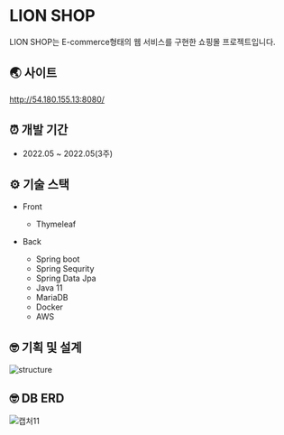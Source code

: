 # LION SHOP

LION SHOP는 E-commerce형태의 웹 서비스를 구현한 쇼핑몰 프로젝트입니다.


## 🌏 사이트

<http://54.180.155.13:8080/>


## ⏰ 개발 기간

- 2022.05 ~ 2022.05(3주)

## ⚙️ 기술 스택

- Front

  - Thymeleaf

- Back

  - Spring boot
  - Spring Sequrity
  - Spring Data Jpa
  - Java 11
  - MariaDB
  - Docker
  - AWS

## 🤓 기획 및 설계

![structure](https://user-images.githubusercontent.com/29578054/173249530-6ca84413-485a-44bc-bc04-3e300e14f460.png)

## 🤓 DB ERD

![캡처11](https://user-images.githubusercontent.com/29578054/187077616-71991d9b-3bdd-4531-b267-ea9d27171cf4.PNG)


